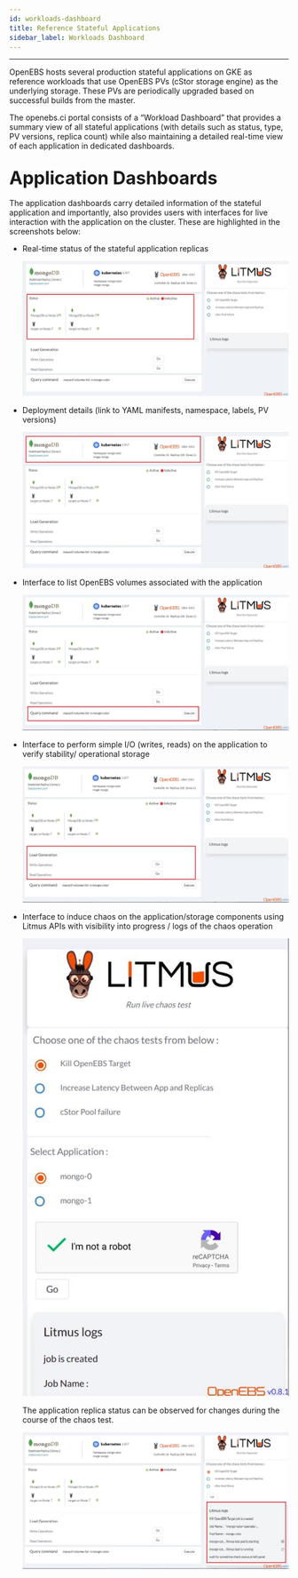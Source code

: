 ```yaml
---
id: workloads-dashboard
title: Reference Stateful Applications 
sidebar_label: Workloads Dashboard
---
```

------

OpenEBS hosts several production stateful applications on GKE as reference workloads 
that use OpenEBS PVs (cStor storage engine) as the underlying storage. These PVs are 
periodically upgraded based on successful builds from the master. 


The openebs.ci portal consists of a “Workload Dashboard” that provides a summary view 
of all stateful applications (with details such as status, type, PV versions, replica count) 
while also maintaining a detailed real-time view of each application in dedicated dashboards. 

## <font size="6">Application Dashboards</font>

The application dashboards carry detailed information of the stateful application and 
importantly, also provides users with interfaces for live interaction with the application 
on the cluster. These are highlighted in the screenshots below: 

- Real-time status of the stateful application replicas

  ![app-status](/docs/assets/openebs.ci-screens/real-time-app-status.jpg)

- Deployment details (link to YAML manifests, namespace, labels, PV versions)

  ![app-deploy-info](/docs/assets/openebs.ci-screens/app-deployment-details.jpg)

- Interface to list OpenEBS volumes associated with the application

  ![app-storage-info](/docs/assets/openebs.ci-screens/app-storage-info.jpg)

- Interface to perform simple I/O (writes, reads) on the application to verify stability/ 
operational storage

  ![app-storage-IO](/docs/assets/openebs.ci-screens/app-IO.jpg)

- Interface to induce chaos on the application/storage components using Litmus APIs with 
visibility into progress / logs of the chaos operation

  ![app-chaos-1](/docs/assets/openebs.ci-screens/app-chaos-1.jpg)

  The application replica status can be observed for changes during the course of the chaos
  test.

  ![app-chaos-2](/docs/assets/openebs.ci-screens/app-chaos-2.jpg)

<!-- Hotjar Tracking Code for https://docs.openebs.io -->

<script>
    (function(h,o,t,j,a,r){
        h.hj=h.hj||function(){(h.hj.q=h.hj.q||[]).push(arguments)};
        h._hjSettings={hjid:1239116,hjsv:6};
        a=o.getElementsByTagName('head')[0];
        r=o.createElement('script');r.async=1;
        r.src=t+h._hjSettings.hjid+j+h._hjSettings.hjsv;
        a.appendChild(r);
    })(window,document,'https://static.hotjar.com/c/hotjar-','.js?sv=');
</script>


<!-- Global site tag (gtag.js) - Google Analytics -->

<script async src="https://www.googletagmanager.com/gtag/js?id=UA-92076314-12"></script>
<script>
  window.dataLayer = window.dataLayer || [];
  function gtag(){dataLayer.push(arguments);}
  gtag('js', new Date());

  gtag('config', 'UA-92076314-12');
</script>
